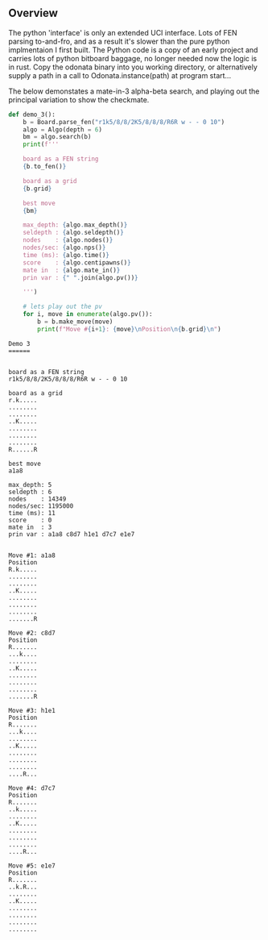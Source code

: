 ## Overview
The python 'interface' is only an extended UCI interface. Lots of FEN parsing to-and-fro, and as a result it's slower than the pure python implmentaion I first built. The Python code is a copy of an early project and carries lots of python bitboard baggage, no longer needed now the logic is in rust.
Copy the odonata binary into you working directory, or alternatively supply a path in a call to Odonata.instance(path) at program start...

The below demonstates a mate-in-3 alpha-beta search, and playing out the principal variation to show the checkmate.




```python
def demo_3():
    b = Board.parse_fen("r1k5/8/8/2K5/8/8/8/R6R w - - 0 10")
    algo = Algo(depth = 6)
    bm = algo.search(b)
    print(f'''

    board as a FEN string 
    {b.to_fen()}    

    board as a grid 
    {b.grid}    

    best move
    {bm}

    max_depth: {algo.max_depth()}
    seldepth : {algo.seldepth()}
    nodes    : {algo.nodes()}
    nodes/sec: {algo.nps()}
    time (ms): {algo.time()}
    score    : {algo.centipawns()}
    mate in  : {algo.mate_in()}
    prin var : {" ".join(algo.pv())}  

    ''')

    # lets play out the pv
    for i, move in enumerate(algo.pv()):
        b = b.make_move(move)
        print(f"Move #{i+1}: {move}\nPosition\n{b.grid}\n")

```


```
Demo 3
======


board as a FEN string
r1k5/8/8/2K5/8/8/8/R6R w - - 0 10

board as a grid
r.k.....
........
........
..K.....
........
........
........
R......R

best move
a1a8

max_depth: 5
seldepth : 6
nodes    : 14349
nodes/sec: 1195000
time (ms): 11
score    : 0
mate in  : 3
prin var : a1a8 c8d7 h1e1 d7c7 e1e7


Move #1: a1a8
Position
R.k.....
........
........
..K.....
........
........
........
.......R

Move #2: c8d7
Position
R.......
...k....
........
..K.....
........
........
........
.......R

Move #3: h1e1
Position
R.......
...k....
........
..K.....
........
........
........
....R...

Move #4: d7c7
Position
R.......
..k.....
........
..K.....
........
........
........
....R...

Move #5: e1e7
Position
R.......
..k.R...
........
..K.....
........
........
........
........

```